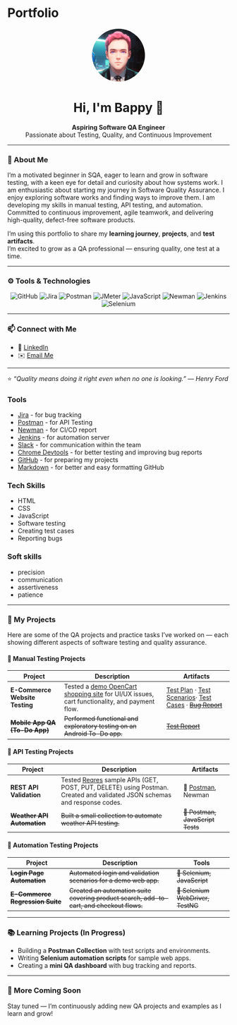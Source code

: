 # Portfolio

<!-- Profile Section -->
<p align="center">
  <img src="https://raw.githubusercontent.com/BappyMasud/my-portfolio/main/myprofilepic.jpg" width="120" style="border-radius:50%" alt="Bappy's Profile Picture"/>
</p>

<h1 align="center">Hi, I'm Bappy 👋</h1>

<p align="center">
  <b>Aspiring Software QA Engineer</b><br/>
  Passionate about Testing, Quality, and Continuous Improvement
</p>

---

### 🌱 About Me  

I’m a motivated beginner in SQA, eager to learn and grow in software testing, with a keen eye for detail and curiosity about how systems work. I am enthusiastic about starting my journey in Software Quality Assurance. I enjoy exploring software works and finding ways to improve them. I am developing my skills in manual testing, API testing, and automation. Committed to continuous improvement, agile teamwork, and delivering high-quality, defect-free software products.

I’m using this portfolio to share my **learning journey**, **projects**, and **test artifacts**.  
I’m excited to grow as a QA professional — ensuring quality, one test at a time.  

---

### ⚙️ Tools & Technologies
<p align="center">
  <img src="https://img.shields.io/badge/GitHub-181717?logo=github&logoColor=white" alt="GitHub"/>
  <img src="https://img.shields.io/badge/Jira-0052CC?logo=jira&logoColor=white" alt="Jira"/>
  <img src="https://img.shields.io/badge/Postman-FF6C37?logo=postman&logoColor=white" alt="Postman"/>
  <img src="https://img.shields.io/badge/Apache%20JMeter-D22128?logo=apachejmeter&logoColor=white" alt="JMeter"/>
  <img src="https://img.shields.io/badge/JavaScript-F7DF1E?logo=javascript&logoColor=black" alt="JavaScript"/>
  <img src="https://img.shields.io/badge/Newman-FF6C37?logo=postman&logoColor=white" alt="Newman"/>
  <img src="https://img.shields.io/badge/Jenkins-D24939?logo=jenkins&logoColor=white" alt="Jenkins"/>
  <img src="https://img.shields.io/badge/Selenium-43B02A?logo=selenium&logoColor=white" alt="Selenium"/>
</p>

---

### 📫 Connect with Me  
- 💼 [LinkedIn](https://www.linkedin.com/in/mdsohelalmasud/) 
- ✉️ [Email Me](mailto:you@example.com)  

---

⭐ *“Quality means doing it right even when no one is looking.” — Henry Ford*

### Tools
* [Jira](https://www.atlassian.com/pl/software/jira) - for bug tracking
* [Postman](https://sqateston-7289568.postman.co/workspace/qa-test's-Workspace~902592a3-9cce-4d63-8eba-cade0ecaa21c/request/49544159-963ec05b-7a7c-47fd-9d0b-c37c1b911f36?action=share&creator=49544159) - for API Testing
* [Newman](https://www.npmjs.com/package/newman) - for CI/CD report
* [Jenkins](https://www.jenkins.io) - for automation server
* [Slack](https://slack.com/) - for communication within the team
* [Chrome Devtools](https://developer.chrome.com/docs/devtools/) - for better testing and improving bug reports
* [GitHub](https://github.com/) - for preparing my projects
* [Markdown](https://docs.github.com/en/get-started/writing-on-github/getting-started-with-writing-and-formatting-on-github/basic-writing-and-formatting-syntax) - for better and easy formatting GitHub

### Tech Skills
* HTML
* CSS
* JavaScript
* Software testing
* Creating test cases
* Reporting bugs

### Soft skills
* precision
* communication
* assertiveness
* patience

---

### 🧩 My Projects

Here are some of the QA projects and practice tasks I’ve worked on — each showing different aspects of software testing and quality assurance.

#### 🧪 Manual Testing Projects
| Project | Description | Artifacts |
|----------|--------------|------------|
| **E-Commerce Website Testing** | Tested a [demo OpenCart shopping site](https://demo.opencart.com/) for UI/UX issues, cart functionality, and payment flow. | [Test Plan](https://docs.google.com/document/d/10AQsB_a7Z-upP-sUPWrr8DzGjaKamsOY5YX4O4iVmwg/edit?usp=sharing) · [Test Scenarios](https://docs.google.com/spreadsheets/d/1EXwH8dzpr8JMiQYanxWb8L44l8CIsckgN4aDkDWpcWw/edit?usp=sharing)· [Test Cases](https://docs.google.com/spreadsheets/d/1MnUg_F53TekSnwKPE7IALOe7rErfkuYY4_j1qJL2VhE/edit?usp=sharing) · ~~[Bug Report]()~~ |
| ~~**Mobile App QA (To-Do App)**~~ | ~~Performed functional and exploratory testing on an Android To-Do app.~~ | ~~[Test Report](your-link-to-testreport)~~ |

#### 🔗 API Testing Projects
| Project | Description | Artifacts |
|----------|--------------|-------|
| **REST API Validation** | Tested [Reqres](https://reqres.in) sample APIs (GET, POST, PUT, DELETE) using Postman. Created and validated JSON schemas and response codes. | 🧰 [Postman](https://sqateston-7289568.postman.co/workspace/qa-test's-Workspace~902592a3-9cce-4d63-8eba-cade0ecaa21c/request/49544159-963ec05b-7a7c-47fd-9d0b-c37c1b911f36?action=share&creator=49544159), Newman |
| ~~**Weather API Automation**~~ | ~~Built a small collection to automate weather API testing.~~ | ~~🧰 Postman, JavaScript Tests~~ |

#### 🤖 Automation Testing Projects
| Project | Description | Tools |
|----------|--------------|-------|
| ~~**Login Page Automation**~~ | ~~Automated login and validation scenarios for a demo web app.~~ | ~~🧰 Selenium, JavaScript~~ |
| ~~**E-Commerce Regression Suite**~~ | ~~Created an automation suite covering product search, add-to-cart, and checkout flows.~~ | ~~🧰 Selenium WebDriver, TestNG~~ |

---

### 📚 Learning Projects (In Progress)
- Building a **Postman Collection** with test scripts and environments.  
- Writing **Selenium automation scripts** for sample web apps.  
- Creating a **mini QA dashboard** with bug tracking and reports.  

---

### 📂 More Coming Soon
Stay tuned — I’m continuously adding new QA projects and examples as I learn and grow!
